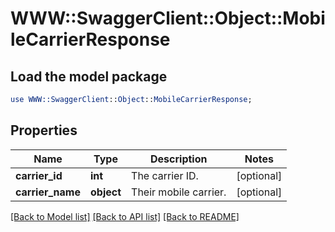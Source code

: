 # WWW::SwaggerClient::Object::MobileCarrierResponse

## Load the model package
```perl
use WWW::SwaggerClient::Object::MobileCarrierResponse;
```

## Properties
Name | Type | Description | Notes
------------ | ------------- | ------------- | -------------
**carrier_id** | **int** | The carrier ID. | [optional] 
**carrier_name** | **object** | Their mobile carrier. | [optional] 

[[Back to Model list]](../README.md#documentation-for-models) [[Back to API list]](../README.md#documentation-for-api-endpoints) [[Back to README]](../README.md)


